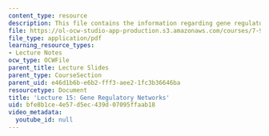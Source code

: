 ```yaml
---
content_type: resource
description: This file contains the information regarding gene regulatory networks.
file: https://ol-ocw-studio-app-production.s3.amazonaws.com/courses/7-91j-foundations-of-computational-and-systems-biology-spring-2014/bfe8b1ce4e57d5ec439d07095ffaab18_MIT7_91JS14_Lecture15.pdf
file_type: application/pdf
learning_resource_types:
- Lecture Notes
ocw_type: OCWFile
parent_title: Lecture Slides
parent_type: CourseSection
parent_uid: e46d1b6b-e6b2-fff3-aee2-1fc3b36646ba
resourcetype: Document
title: 'Lecture 15: Gene Regulatory Networks'
uid: bfe8b1ce-4e57-d5ec-439d-07095ffaab18
video_metadata:
  youtube_id: null
---
```


